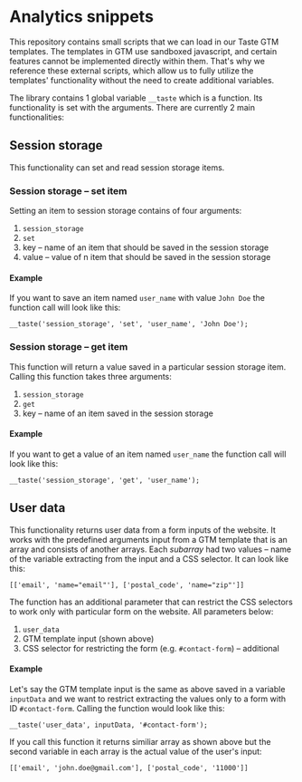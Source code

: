 # Analytics snippets
This repository contains small scripts that we can load in our Taste GTM templates. The templates in GTM use sandboxed javascript, and certain features cannot be implemented directly within them. That's why we reference these external scripts, which allow us to fully utilize the templates' functionality without the need to create additional variables.

The library contains 1 global variable `__taste` which is a function. Its functionality is set with the arguments. There are currently 2 main functionalities:

## Session storage
This functionality can set and read session storage items.

### Session storage – set item
Setting an item to session storage contains of four arguments:
1. `session_storage`
2. `set`
3. key – name of an item that should be saved in the session storage
4. value – value of n item that should be saved in the session storage

#### Example
If you want to save an item named `user_name` with value `John Doe` the function call will look like this:
```
__taste('session_storage', 'set', 'user_name', 'John Doe');
```

### Session storage – get item
This function will return a value saved in a particular session storage item. Calling this function takes three arguments:
1. `session_storage`
2. `get`
3. key – name of an item saved in the session storage

#### Example
If you want to get a value of an item named `user_name` the function call will look like this:
```
__taste('session_storage', 'get', 'user_name');
```

## User data
This functionality returns user data from a form inputs of the website. It works with the predefined arguments input from a GTM template that is an array and consists of another arrays. Each *subarray* had two values – name of the variable extracting from the input and a CSS selector. It can look like this:
```
[['email', 'name="email"'], ['postal_code', 'name="zip"']]
```

The function has an additional parameter that can restrict the CSS selectors to work only with particular form on the website. All parameters below:
1. `user_data`
2. GTM template input (shown above)
3. CSS selector for restricting the form (e.g. `#contact-form`) – additional

#### Example
Let's say the GTM template input is the same as above saved in a variable `inputData` and we want to restrict extracting the values only to a form with ID `#contact-form`. Calling the function would look like this:
```
__taste('user_data', inputData, '#contact-form');
```

If you call this function it returns similiar array as shown above but the second variable in each array is the actual value of the user's input:
```
[['email', 'john.doe@gmail.com'], ['postal_code', '11000']]
```
